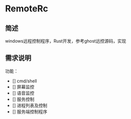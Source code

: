 # RemoteRc

## 简述

windows远程控制程序，Rust开发，参考ghost远控源码，实现

## 需求说明

功能：

- [] cmd/shell
- [] 屏幕监控
- [] 语音监控
- [] 服务控制
- [] 进程列表及控制
- [] 服务端控制程序


